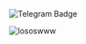 <img src="https://images-ext-1.discordapp.net/external/2IY6T4rNd7FI5l6itKJDiaxxVzsWhoqqQtaWvsS7g_4/https/media.tenor.com/eK2NSXsjRm4AAAPo/poop-dunduk.mp4" alt="Telegram Badge"/>
<p><img align="center" src="https://github-readme-streak-stats.herokuapp.com/?user=lososwww&" alt="lososwww" /></p>
